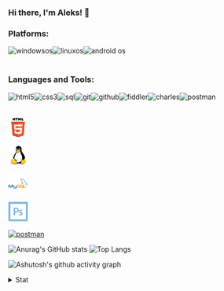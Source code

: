 ### Hi there, I'm Aleks! 👋

### Platforms:

[<img align="Left" alt="windowsos" height="40" src="https://upload.wikimedia.org/wikipedia/commons/thumb/8/87/Windows_logo_-_2021.svg/240px-Windows_logo_-_2021.svg.png">](https://www.microsoft.com "WindowsOS")
[<img align="Left" alt="linuxos" height="40" src="https://upload.wikimedia.org/wikipedia/commons/thumb/3/35/Tux.svg/800px-Tux.svg.png">](https://www.kernel.org "LinuxOS")
[<img align="Left" alt="android os" height="40" src="https://upload.wikimedia.org/wikipedia/commons/thumb/e/e0/Android_robot_%282014-2019%29.svg/800px-Android_robot_%282014-2019%29.svg.png">](https://developer.android.com "AndroidOS")
</br></br>

### Languages and Tools:
[<img align="Left" alt="html5" height="40" src="https://upload.wikimedia.org/wikipedia/commons/thumb/6/61/HTML5_logo_and_wordmark.svg/800px-HTML5_logo_and_wordmark.svg.png">](https:/https://www.w3.org/html "HTML5")
[<img align="Left" alt="css3" height="40" src="https://upload.wikimedia.org/wikipedia/commons/thumb/d/d5/CSS3_logo_and_wordmark.svg/800px-CSS3_logo_and_wordmark.svg.png">](https://www.w3.org/Style/CSS/ "CSS3")
[<img align="Left" alt="sql" height="40" src="https://www.zeluslugi.ru/upload/news/terms20191115-1.png">](https://www.iso.org/standard/63555.html "SQL")
[<img align="Left" alt="git" height="40" src="https://www.vectorlogo.zone/logos/git-scm/git-scm-icon.svg">](https://git-scm.com/ "Git")
[<img align="Left" alt="github" height="42" src="https://upload.wikimedia.org/wikipedia/commons/thumb/9/95/Font_Awesome_5_brands_github.svg/800px-Font_Awesome_5_brands_github.svg.png">](https://github.com/ "GitHub")
[<img align="Left" alt="fiddler" height="40" src="https://1.bp.blogspot.com/-wPCmBo9VAHU/X6RFiiawFkI/AAAAAAAAFlY/7Crbsk5Ele4OWp8FL35HBr-Fr7DT0A9LQCLcBGAsYHQ/s200/Fiddler-Everywhere-Icon.png">](https://www.telerik.com/fiddler "Fiddler")
[<img align="Left" alt="charles" height="40" src="https://user-images.githubusercontent.com/15472/41327135-e4bf090c-6eca-11e8-9b76-032e8e2b0707.png">](https://www.charlesproxy.com/ "Charles")
[<img align="Left" alt="postman" height="40" src="https://www.vectorlogo.zone/logos/getpostman/getpostman-icon.svg">](https://www.postman.com/ "Postman")


</br></br></br>
<a href="https://www.w3.org/html/" target="_blank">
<img src="https://raw.githubusercontent.com/devicons/devicon/master/icons/html5/html5-original-wordmark.svg" alt="html5" width="40" height="40"/> </a>

<a href="https://www.linux.org/" target="_blank"> <img src="https://raw.githubusercontent.com/devicons/devicon/master/icons/linux/linux-original.svg" alt="linux" width="40" height="40"/> </a>

<a href="https://www.mysql.com/" target="_blank"> <img src="https://raw.githubusercontent.com/devicons/devicon/master/icons/mysql/mysql-original-wordmark.svg" alt="mysql" width="40" height="40"/> </a>

<a href="https://www.photoshop.com/en" target="_blank"> <img src="https://raw.githubusercontent.com/devicons/devicon/master/icons/photoshop/photoshop-line.svg" alt="photoshop" width="40" height="40"/> </a>

<a href="https://postman.com" target="_blank"> <img src="https://www.vectorlogo.zone/logos/getpostman/getpostman-icon.svg" alt="postman" width="40" height="40"/> </a> </p>


![Anurag's GitHub stats](https://github-readme-stats.vercel.app/api?username=lleks&show_icons=true&h&bg_color=fff0&text_color=A4A4A4&include_all_commits=true&custom_title=GitHub_Stats&hide_border=true&title_color=447bbb&icon_color=447bbb) ![Top Langs](https://github-readme-stats.vercel.app/api/top-langs/?username=lleks&layout=compact&bg_color=fff0&text_color=A4A4A4&hide_border=true&title_color=447bbb&icon_color=447bbb)

![Ashutosh's github activity graph](https://activity-graph.herokuapp.com/graph?username=lleks&bg_color=fff0&hide_border=true&line=447bbb&color=447bbb)



<details>
  <summary>Stat</summary>
  <img align="left" alt="GitHubStats" src="https://komarev.com/ghpvc/?username=lleks&color=blue"
</details>       


<!--
**lleks/lleks** is a ✨ _special_ ✨ repository because its `README.md` (this file) appears on your GitHub profile.

Here are some ideas to get you started:

- 🔭 I’m currently working on ...
- 🌱 I’m currently learning ...
- 👯 I’m looking to collaborate on ...
- 🤔 I’m looking for help with ...
- 💬 Ask me about ...
- 📫 How to reach me: ...
- 😄 Pronouns: ...
- ⚡ Fun fact: ...
-->

